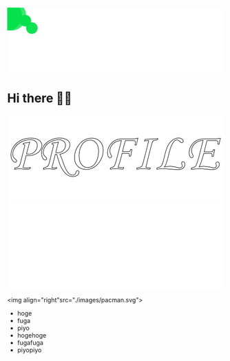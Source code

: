 <p align="center">
  <img src="./images/header.svg">
</p>

# Hi there 👋🏽
![](./images/profile_light.svg#gh-dark-mode-only)
![](./images/profile_dark.svg#gh-light-mode-only)

<img align="right"src="./images/pacman.svg">

- hoge
- fuga
- piyo
- hogehoge
- fugafuga
- piyopiyo
